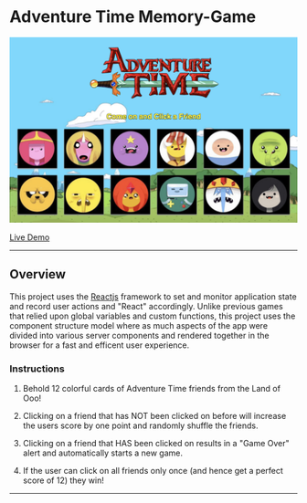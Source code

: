 # Adventure Time Memory-Game

![Game Screenshot](at-memory.png)

[Live Demo](https://gamlilorien.github.io/Memory-Game)

- - -

## Overview

This project uses the [Reactjs](https://reactjs.org/) framework to set and monitor application state and record user actions and "React" accordingly. Unlike previous games that relied upon global variables and custom functions, this project uses the component structure model where as much aspects of the app were divided into various server components and rendered together in the browser for a fast and efficent user experience. 

### Instructions

1. Behold 12 colorful cards of Adventure Time friends from the Land of Ooo!

2. Clicking on a friend that has NOT been clicked on before will increase the users score by one point and randomly shuffle the friends.

3. Clicking on a friend that HAS been clicked on results in a "Game Over" alert and automatically starts a new game.

4. If the user can click on all friends only once (and hence get a perfect score of 12) they win!

- - -




